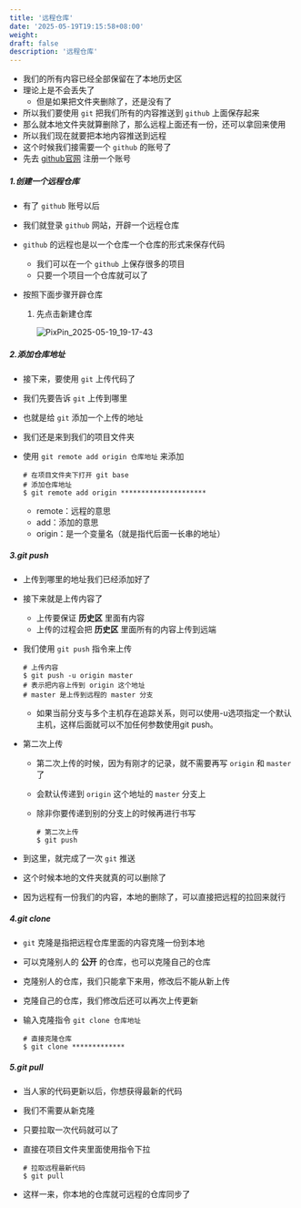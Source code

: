 ```yaml
---
title: '远程仓库'
date: '2025-05-19T19:15:58+08:00'
weight: 
draft: false
description: '远程仓库'
---
```


- 我们的所有内容已经全部保留在了本地历史区
- 理论上是不会丢失了
    - 但是如果把文件夹删除了，还是没有了
- 所以我们要使用 `git` 把我们所有的内容推送到 `github` 上面保存起来
- 那么就本地文件夹就算删除了，那么远程上面还有一份，还可以拿回来使用
- 所以我们现在就要把本地内容推送到远程
- 这个时候我们接需要一个 `github` 的账号了
- 先去 [github官网](https://github.com/) 注册一个账号



##### 1.创建一个远程仓库

- 有了 `github`  账号以后

- 我们就登录 `github` 网站，开辟一个远程仓库

- `github` 的远程也是以一个仓库一个仓库的形式来保存代码

    - 我们可以在一个 `github` 上保存很多的项目
    - 只要一个项目一个仓库就可以了

- 按照下面步骤开辟仓库

    1. 先点击新建仓库

       ![PixPin_2025-05-19_19-17-43](https://Puppy1599.github.io/picx-images-hosting/Typora/networkSecurity/PixPin_2025-05-19_19-17-43.77ds8bpj2b.png)




##### 2.添加仓库地址

- 接下来，要使用 `git` 上传代码了

- 我们先要告诉 `git` 上传到哪里

- 也就是给 `git` 添加一个上传的地址

- 我们还是来到我们的项目文件夹

- 使用 `git remote add origin 仓库地址` 来添加

  ```shell
  # 在项目文件夹下打开 git base
  # 添加仓库地址
  $ git remote add origin *********************
  ```

    - remote：远程的意思
    - add：添加的意思
    - origin：是一个变量名（就是指代后面一长串的地址）



##### 3.git push

- 上传到哪里的地址我们已经添加好了

- 接下来就是上传内容了

    - 上传要保证 **历史区** 里面有内容
    - 上传的过程会把 **历史区** 里面所有的内容上传到远端

- 我们使用 `git push` 指令来上传

  ```shell
  # 上传内容
  $ git push -u origin master
  # 表示把内容上传到 origin 这个地址
  # master 是上传到远程的 master 分支
  ```

    - 如果当前分支与多个主机存在追踪关系，则可以使用-u选项指定一个默认主机，这样后面就可以不加任何参数使用git push。



- 第二次上传

    - 第二次上传的时候，因为有刚才的记录，就不需要再写 `origin` 和 `master` 了

    - 会默认传递到 `origin` 这个地址的 `master` 分支上

    - 除非你要传递到别的分支上的时候再进行书写

      ```shell
      # 第二次上传
      $ git push
      ```

- 到这里，就完成了一次 `git` 推送

- 这个时候本地的文件夹就真的可以删除了

- 因为远程有一份我们的内容，本地的删除了，可以直接把远程的拉回来就行



##### 4.git clone

- `git` 克隆是指把远程仓库里面的内容克隆一份到本地

- 可以克隆别人的 **公开** 的仓库，也可以克隆自己的仓库

- 克隆别人的仓库，我们只能拿下来用，修改后不能从新上传

- 克隆自己的仓库，我们修改后还可以再次上传更新



- 输入克隆指令 `git clone 仓库地址`

  ```shell
  # 直接克隆仓库
  $ git clone *************
  ```




##### 5.git pull

- 当人家的代码更新以后，你想获得最新的代码

- 我们不需要从新克隆

- 只要拉取一次代码就可以了

- 直接在项目文件夹里面使用指令下拉

  ```shell
  # 拉取远程最新代码
  $ git pull
  ```

- 这样一来，你本地的仓库就可远程的仓库同步了
